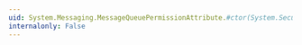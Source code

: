 ```yaml
---
uid: System.Messaging.MessageQueuePermissionAttribute.#ctor(System.Security.Permissions.SecurityAction)
internalonly: False
---
```


